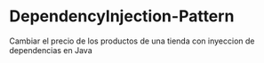 # DependencyInjection-Pattern

Cambiar el precio de los productos de una tienda con inyeccion de dependencias en Java
